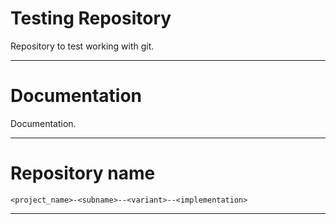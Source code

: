 **Testing Repository**
========================================================

Repository to test working with git.

--------------------------------------------------------

# Documentation

Documentation.

--------------------------------------------------------

# Repository name

`<project_name>-<subname>--<variant>--<implementation>`

--------------------------------------------------------

